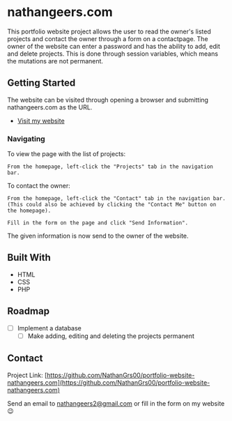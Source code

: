 # nathangeers.com

This portfolio website project allows the user to read the owner's listed projects and contact the owner through a form on a contactpage.
The owner of the website can enter a password and has the ability to add, edit and delete projects. This is done through session variables, which means the mutations are not permanent.

## Getting Started

The website can be visited through opening a browser and submitting nathangeers.com as the URL.

- [Visit my website](nathangeers.com)

### Navigating

To view the page with the list of projects:

    From the homepage, left-click the "Projects" tab in the navigation bar.
    
To contact the owner:
    
    From the homepage, left-click the "Contact" tab in the navigation bar.
    (This could also be achieved by clicking the "Contact Me" button on the homepage). 

    Fill in the form on the page and click "Send Information".

The given information is now send to the owner of the website.

## Built With

* HTML
* CSS
* PHP

## Roadmap

- [ ] Implement a database
    - [ ] Make adding, editing and deleting the projects permanent

## Contact

Project Link: [https://github.com/NathanGrs00/portfolio-website-nathangeers.com](https://github.com/NathanGrs00/portfolio-website-nathangeers.com)

Send an email to nathangeers2@gmail.com or fill in the form on my website 😉
